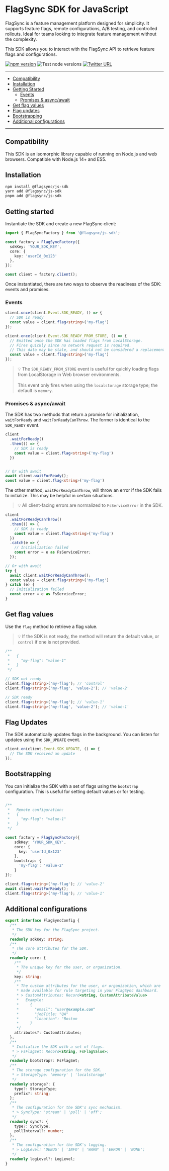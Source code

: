 # FlagSync SDK for JavaScript

FlagSync is a feature management platform designed for simplicity. It supports feature flags, remote configurations, A/B testing, and controlled rollouts. Ideal for teams looking to integrate feature management without the complexity.

This SDK allows you to interact with the FlagSync API to retrieve feature flags and configurations.

[![npm version](https://badge.fury.io/js/%40flagsync%2Fjs-sdk.svg)](https://badge.fury.io/js/%40flagsync%2Fjs-sdk)
![Test node versions](https://github.com/flagsync/javascript-client/actions/workflows/test-node.yml/badge.svg)
[![Twitter URL](https://img.shields.io/twitter/url/https/twitter.com/flagsync.svg?style=social&label=Follow%20%40flagsync)](https://twitter.com/flagsync)


---
- [Compatibility](#compatibility)
- [Installation](#installation)
- [Getting Started](#getting-started)
  - [Events](#events)
  - [Promises & async/await](#promises--asyncawait)
- [Get flag values](#get-flag-values)
- [Flag updates](#flag-updates)
- [Bootstrapping](#bootstrapping)
- [Additional configurations](#additional-configurations)

---
## Compatibility
This SDK is an isomorphic library capable of running on Node.js and web browsers. Compatible with Node.js 14+ and ES5.

## Installation

```bash
npm install @flagsync/js-sdk
yarn add @flagsync/js-sdk
pnpm add @flagsync/js-sdk
```

## Getting started

Instantiate the SDK and create a new FlagSync client:

```ts
import { FlagSyncFactory } from '@flagsync/js-sdk';

const factory = FlagSyncFactory({
  sdkKey: 'YOUR_SDK_KEY',
  core: {
    key: 'userId_0x123'
  },
});

const client = factory.client();
```
Once instantiated, there are two ways to observe the readiness of the SDK: events and promises. 


### Events


```ts
client.once(client.Event.SDK_READY, () => {
  // SDK is ready
  const value = client.flag<string>('my-flag')
});

client.once(client.Event.SDK_READY_FROM_STORE, () => {
  // Emitted once the SDK has loaded flags from LocalStorage.
  // Fires quickly since no network request is required.
  // This data may be stale, and should not be considered a replacement for the SDK_READY event
  const value = client.flag<string>('my-flag')
});
```

>💡 The `SDK_READY_FROM_STORE` event is useful for quickly loading flags from LocalStorage in Web browser environments.<br /><br />This event only fires when using the `localstorage` storage type; the default is `memory`.




### Promises & async/await
The SDK has two methods that return a promise for initialization, `waitForReady` and `waitForReadyCanThrow`. The former is identical to the `SDK_READY` event.

```ts
client
  .waitForReady()
  .then(() => {
    // SDK is ready
    const value = client.flag<string>('my-flag')
  })


// Or with await
await client.waitForReady();
const value = client.flag<string>('my-flag')
```

The other method, `waitForReadyCanThrow`, will throw an error if the SDK fails to initialize. This may be helpful in certain situations.
>💡 All client-facing errors are normalized to `FsServiceError` in the SDK.

```ts
client
  .waitForReadyCanThrow()
  .then(() => {
    // SDK is ready
    const value = client.flag<string>('my-flag')
  })
  .catch(e => {
    // Initialization failed
    const error = e as FsServiceError;
  });

// Or with await
try {
  await client.waitForReadyCanThrow();
  const value = client.flag<string>('my-flag')
} catch (e) {
  // Initialization failed
  const error = e as FsServiceError;
}
```

## Get flag values
Use the `flag` method to retrieve a flag value.
>💡 If the SDK is not ready, the method will return the default value, or `control` if one is not provided.

```ts
/**
 *   {
 *     "my-flag": "value-1"
 *   } 
 */

// SDK not ready
client.flag<string>('my-flag'); // 'control'
client.flag<string>('my-flag', 'value-2'); // 'value-2'

// SDK ready
client.flag<string>('my-flag'); // 'value-1'
client.flag<string>('my-flag', 'value-2'); // 'value-1'
```

## Flag Updates

The SDK automatically updates flags in the background. You can listen for updates using the `SDK_UPDATE` event.

```ts
client.on(client.Event.SDK_UPDATE, () => {
  // The SDK received an update
});
```

## Bootstrapping
You can initialize the SDK with a set of flags using the `bootstrap` configuration. This is useful for setting default values or for testing.

```ts

/**
 *   Remote configuration:
 *   {
 *     "my-flag": "value-1"
 *   }
 */

const factory = FlagSyncFactory({
    sdkKey: 'YOUR_SDK_KEY',
    core: {
      key: 'userId_0x123'
    },
    bootstrap: {
      'my-flag': 'value-2'
    }
});

client.flag<string>('my-flag'); // 'value-2'
await client.waitForReady();
client.flag<string>('my-flag'); // 'value-1'
```

## Additional configurations

```ts
export interface FlagSyncConfig {
  /**
   * The SDK key for the FlagSync project.
   */
  readonly sdkKey: string;
  /**
   * The core attributes for the SDK.
   */
  readonly core: {
    /**
     * The unique key for the user, or organization.
     */
    key: string;
    /**
     * The custom attributes for the user, or organization, which are
     * made available for rule targeting in your FlagSync dashboard.
     * > CustomAttributes: Record<string, CustomAttributeValue>
     *   Example: 
     *     {
     *       "email": "user@example.com"
     *       "jobTitle: "QA"
     *       "location": "Boston
     *     }     
     */
    attributes?: CustomAttributes;
  };
  /**
   * Initialize the SDK with a set of flags.
   * > FsFlagSet: Record<string, FsFlagValue>;
   */
  readonly bootstrap?: FsFlagSet;
  /**
   * The storage configuration for the SDK.
   * > StorageType: 'memory' | 'localstorage'
   */
  readonly storage?: {
    type?: StorageType;
    prefix?: string;
  };
  /**
   * The configuration for the SDK's sync mechanism.
   * > SyncType: 'stream' | 'poll' | 'off';
   */
  readonly sync?: {
    type?: SyncType;
    pollInterval?: number;
  };
  /**
   * The configuration for the SDK's logging.
   * > LogLevel: 'DEBUG' | 'INFO' | 'WARN' | 'ERROR' | 'NONE';
   */
  readonly logLevel?: LogLevel;
}
```
